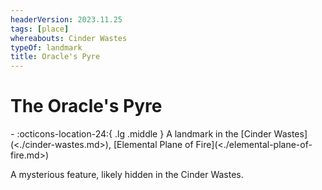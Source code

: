 ```yaml
---
headerVersion: 2023.11.25
tags: [place]
whereabouts: Cinder Wastes
typeOf: landmark
title: Oracle's Pyre
---
```

# The Oracle's Pyre
<div class="grid cards ext-narrow-margin ext-one-column" markdown>
-    :octicons-location-24:{ .lg .middle } A landmark in the [Cinder Wastes](<./cinder-wastes.md>), [Elemental Plane of Fire](<./elemental-plane-of-fire.md>)  
</div>


A mysterious feature, likely hidden in the Cinder Wastes. 

